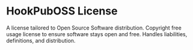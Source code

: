 # HookPubOSS License

A license tailored to Open Source Software distribution. Copyright free usage license to ensure software stays open and free. Handles liabilities, definitions, and distribution.
